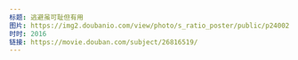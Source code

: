 ```yaml
---
标题: 逃避虽可耻但有用
图片: https://img2.doubanio.com/view/photo/s_ratio_poster/public/p2400201631.jpg
时时: 2016
链接: https://movie.douban.com/subject/26816519/
---
```

